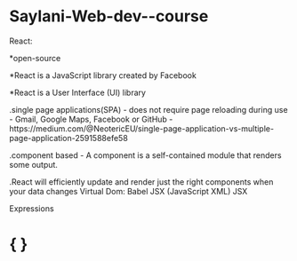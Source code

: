 # Saylani-Web-dev--course

<p>React:</p>

*open-source

*React is a JavaScript library created by Facebook

*React is a User Interface (UI) library
<p>.single page applications(SPA) - does not require page reloading during use - Gmail, Google Maps, Facebook or GitHub - https://medium.com/@NeotericEU/single-page-application-vs-multiple-page-application-2591588efe58 </p>
<p>.component based - A component is a self-contained module that renders some output.</p>
<p>.React will efficiently update and render just the right components when your data changes Virtual Dom: Babel JSX (JavaScript XML) JSX </p>

<p>Expressions</p>
<h1> { } </h1>
